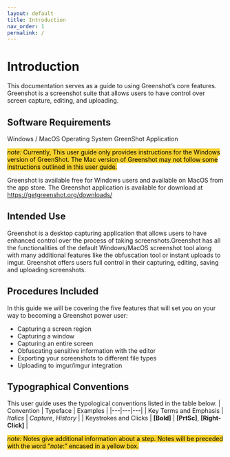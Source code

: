 ```yaml
---
layout: default
title: Introduction 
nav_order: 1
permalink: /
---
```


# Introduction
This documentation serves as a guide to using Greenshot’s core features. Greenshot is a screenshot suite that allows users to have control over screen capture, editing, and uploading. 

## Software Requirements
Windows / MacOS Operating System
GreenShot Application

<span style="background-color:#F7D12E;color:black;">_note:_ Currently, This user guide only provides instructions for the Windows version of GreenShot. The Mac version of Greenshot may not follow some instructions outlined in this user guide.</span> 


Greenshot is available free for Windows users and available on MacOS from the app store. The Greenshot application is available for download at https://getgreenshot.org/downloads/
 
## Intended Use
Greenshot is a desktop capturing application that allows users to have enhanced control over the process of taking screenshots.Greenshot has all the functionalities of the default Windows/MacOS screenshot tool along with many additional features like the obfuscation tool or instant uploads to imgur. Greenshot offers users full control in their capturing, editing, saving and uploading screenshots.

## Procedures Included
In this guide we will be covering the five features that will set you on your way to becoming a Greenshot power user:
- Capturing a screen region
- Capturing a window
- Capturing an entire screen
- Obfuscating sensitive information with the editor
- Exporting your screenshots to different file types
- Uploading to imgur/imgur integration

## Typographical Conventions
This user guide uses the typological conventions listed in the table below.
| Convention | Typeface | Examples |
|---|---|---|
| Key Terms and Emphasis | _Italics_  | _Capture_, _History_           |
| Keystrokes and Clicks  | **[Bold]** | **[PrtSc]**, **[Right-Click]** |

<span style="background-color:#F7D12E;color:black;">_note:_ Notes give additional information about a step. Notes will be preceded with the word “_note_:” encased in a yellow box.</span>
